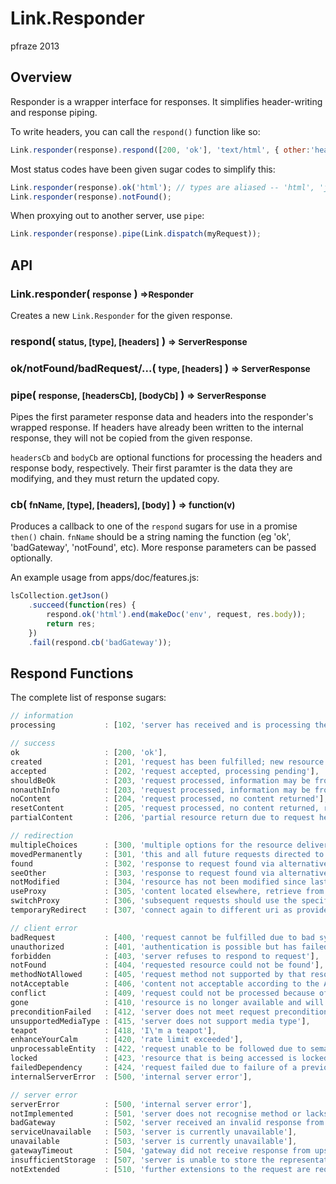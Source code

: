 Link.Responder
==============

pfraze 2013


## Overview

Responder is a wrapper interface for responses. It simplifies header-writing and response piping.

To write headers, you can call the `respond()` function like so:

```javascript
Link.responder(response).respond([200, 'ok'], 'text/html', { other:'headers' })
```

Most status codes have been given sugar codes to simplify this:

```javascript
Link.responder(response).ok('html'); // types are aliased -- 'html', 'json', 'xml'
Link.responder(response).notFound();
```

When proxying out to another server, use `pipe`:

```javascript
Link.responder(response).pipe(Link.dispatch(myRequest));
```


## API

### Link.responder( <small>response</small> ) <small>=>Responder</small>

Creates a new `Link.Responder` for the given response.

### respond( <small>status, [type], [headers]</small> ) <small>=> ServerResponse</small>

### ok/notFound/badRequest/...( <small>type, [headers]</small> ) <small>=> ServerResponse</small>

### pipe( <small>response, [headersCb], [bodyCb]</small> ) <small>=> ServerResponse</small>

Pipes the first parameter response data and headers into the responder's wrapped response. If headers have already been written to the internal response, they will not be copied from the given response.

`headersCb` and `bodyCb` are optional functions for processing the headers and response body, respectively. Their first paramter is the data they are modifying, and they must return the updated copy.

### cb( <small>fnName, [type], [headers], [body]</small> ) <small>=> function(v)</small>

Produces a callback to one of the `respond` sugars for use in a promise `then()` chain. `fnName` should be a string naming the function (eg 'ok', 'badGateway', 'notFound', etc). More response parameters can be passed optionally.

An example usage from apps/doc/features.js:

```javascript
lsCollection.getJson()
	.succeed(function(res) {
		respond.ok('html').end(makeDoc('env', request, res.body));
		return res;
	})
	.fail(respond.cb('badGateway'));
```


## Respond Functions

The complete list of response sugars:

```javascript
// information
processing           : [102, 'server has received and is processing the request'],

// success
ok                   : [200, 'ok'],
created              : [201, 'request has been fulfilled; new resource created'],
accepted             : [202, 'request accepted, processing pending'],
shouldBeOk           : [203, 'request processed, information may be from another source'],
nonauthInfo          : [203, 'request processed, information may be from another source'],
noContent            : [204, 'request processed, no content returned'],
resetContent         : [205, 'request processed, no content returned, reset document view'],
partialContent       : [206, 'partial resource return due to request header'],

// redirection
multipleChoices      : [300, 'multiple options for the resource delivered'],
movedPermanently     : [301, 'this and all future requests directed to the given URI'],
found                : [302, 'response to request found via alternative URI'],
seeOther             : [303, 'response to request found via alternative URI'],
notModified          : [304, 'resource has not been modified since last requested'],
useProxy             : [305, 'content located elsewhere, retrieve from there'],
switchProxy          : [306, 'subsequent requests should use the specified proxy'],
temporaryRedirect    : [307, 'connect again to different uri as provided'],

// client error
badRequest           : [400, 'request cannot be fulfilled due to bad syntax'],
unauthorized         : [401, 'authentication is possible but has failed'],
forbidden            : [403, 'server refuses to respond to request'],
notFound             : [404, 'requested resource could not be found'],
methodNotAllowed     : [405, 'request method not supported by that resource'],
notAcceptable        : [406, 'content not acceptable according to the Accept headers'],
conflict             : [409, 'request could not be processed because of conflict'],
gone                 : [410, 'resource is no longer available and will not be available again'],
preconditionFailed   : [412, 'server does not meet request preconditions'],
unsupportedMediaType : [415, 'server does not support media type'],
teapot               : [418, 'I\'m a teapot'],
enhanceYourCalm      : [420, 'rate limit exceeded'],
unprocessableEntity  : [422, 'request unable to be followed due to semantic errors'],
locked               : [423, 'resource that is being accessed is locked'],
failedDependency     : [424, 'request failed due to failure of a previous request'],
internalServerError  : [500, 'internal server error'],

// server error
serverError          : [500, 'internal server error'],
notImplemented       : [501, 'server does not recognise method or lacks ability to fulfill'],
badGateway           : [502, 'server received an invalid response from upstream server'],
serviceUnavailable   : [503, 'server is currently unavailable'],
unavailable          : [503, 'server is currently unavailable'],
gatewayTimeout       : [504, 'gateway did not receive response from upstream server'],
insufficientStorage  : [507, 'server is unable to store the representation'],
notExtended          : [510, 'further extensions to the request are required']
```